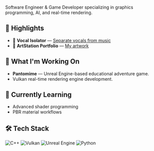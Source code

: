 Software Engineer & Game Developer specializing in graphics programming, AI, and real-time rendering.

## 🎯 Highlights
- 🎵 **Vocal Isolator** — [Separate vocals from music](https://huggingface.co/spaces/Smotto/Vocal-Isolator)
- 🎨 **ArtStation Portfolio** — [My artwork](https://www.artstation.com/jarodcastillo)

## 🔭 What I'm Working On
- **Pantomime** — Unreal Engine-based educational adventure game.
- Vulkan real-time rendering engine development.

## 🌱 Currently Learning
- Advanced shader programming
- PBR material workflows

## 🛠 Tech Stack
![C++](https://img.shields.io/badge/C++-00599C?logo=cplusplus&logoColor=white)
![Vulkan](https://img.shields.io/badge/Vulkan-AC162C?logo=vulkan&logoColor=white)
![Unreal Engine](https://img.shields.io/badge/Unreal_Engine-313131?logo=unrealengine&logoColor=white)
![Python](https://img.shields.io/badge/Python-3776AB?logo=python&logoColor=white)
